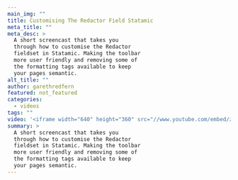 ```yaml
---
main_img: ""
title: Customising The Redactor Field Statamic
meta_title: ""
meta_desc: >
  A short screencast that takes you
  through how to customise the Redactor
  fieldset in Statamic. Making the toolbar
  more user friendly and removing some of
  the formatting tags available to keep
  your pages semantic.
alt_title: ""
author: garethredfern
featured: not_featured
categories:
  - videos
tags: ""
video: '<iframe width="640" height="360" src="//www.youtube.com/embed/zGwnCbpCSdk" frameborder="0" allowfullscreen></iframe>'
summary: >
  A short screencast that takes you
  through how to customise the Redactor
  fieldset in Statamic. Making the toolbar
  more user friendly and removing some of
  the formatting tags available to keep
  your pages semantic.
---
```


